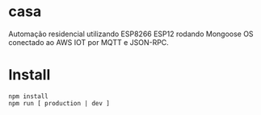 # casa

Automação residencial utilizando ESP8266 ESP12 rodando Mongoose OS conectado ao AWS IOT por MQTT e JSON-RPC. 

# Install 
```
npm install 
npm run [ production | dev ] 
```
